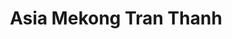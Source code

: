---
title: "Asia Mekong Tran Thanh"
url: /offenbach-am-main/asia-mekong-tran-thanh/
shop: Supermarkt
---